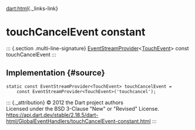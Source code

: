 [dart:html](../../dart-html/dart-html-library){._links-link}

touchCancelEvent constant
=========================

::: {.section .multi-line-signature}
[EventStreamProvider](../eventstreamprovider-class)\<[TouchEvent](../touchevent-class)\>
const touchCancelEvent
:::

Implementation {#source}
--------------

``` {.language-dart data-language="dart"}
static const EventStreamProvider<TouchEvent> touchCancelEvent =
    const EventStreamProvider<TouchEvent>('touchcancel');
```

::: {._attribution}
© 2012 the Dart project authors\
Licensed under the BSD 3-Clause \"New\" or \"Revised\" License.\
<https://api.dart.dev/stable/2.18.5/dart-html/GlobalEventHandlers/touchCancelEvent-constant.html>
:::
